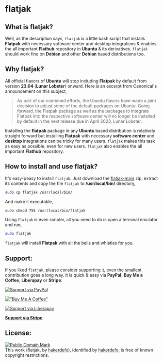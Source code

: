 # flatjak

## What is flatjak?
Well, as the description says, `flatjak` is a little bash script that installs **Flatpak** with necessary software center and desktop integrations & enables the all important **Flathub** repository in **Ubuntu** & its derivatives. `flatjak` should work fine on **Debian** and other **Debian** based distributions too.    

## Why flatjak?
All official flavors of **Ubuntu** will stop including **Flatpak** by default from version **23.04** (**Lunar Lobster**) onward. Here is an excerpt from Canonical's announcement on this subject,  
> As part of our combined efforts, the Ubuntu flavors have made a joint decision to adjust some of the default packages on Ubuntu: Going forward, the Flatpak package as well as the packages to integrate Flatpak into the respective software center will no longer be installed by default in the next release due in April 2023, Lunar Lobster.  

Installing the **flatpak** package in any **Ubuntu** based distribution is relatively straight forward but installing **Flatpak** with necessary **software center** and **desktop** integrations can be tricky for many users. `flatjak` makes this task as easy as possible, even for new users. `flatjak` also enables the all important **Flathub** repository.  

## How to install and use flatjak?  
It's easy-peasy to install `flatjak`. Just download the [flatjak-main] zip, extract its contents and copy the file `flatjak` to **/usr/local/bin/** directory,  

```bash
sudo cp flatjak /usr/local/bin/
```

And make it executable,  

```bash
sudo chmod 755 /usr/local/bin/flatjak
```

Using `flatjak` is even simpler, all you need to do is open a terminal emulator and run,  

```bash
sudo flatjak
```

`flatjak` will install **Flatpak** with all the bells and whistles for you.  

## Support:

If you liked `flatjak`, please consider supporting it, even the smallest contribution goes a long way. It is quick & easy via **PayPal**, **Buy Me a Coffee**, **Liberapay** or **Stripe**:  

[![Support via PayPal](https://cdn.jsdelivr.net/gh/twolfson/paypal-github-button@1.0.0/dist/button.svg)](https://paypal.me/hakerdefo)  

[!["Buy Me A Coffee"](https://user-images.githubusercontent.com/1376749/120938564-50c59780-c6e1-11eb-814f-22a0399623c5.png)](https://www.buymeacoffee.com/hakerdefo)  

[![Support via Liberapay](https://liberapay.com/assets/widgets/donate.svg)](https://liberapay.com/hakerdefo/donate)  

[**Support via Stripe**](https://buy.stripe.com/28odRcfob9or41OdQQ)

## License:

[![Public Domain Mark](http://i.creativecommons.org/p/mark/1.0/88x31.png)](http://creativecommons.org/publicdomain/mark/1.0/)  
This work (<span property="dct:title">flatjak</span>, by [<span property="dct:title">hakerdefo</span>](https://github.com/hakerdefo/flatjak)), identified by [<span property="dct:title">hakerdefo</span>](https://hakerdefo.github.io), is free of known copyright restrictions.  

[flatjak-main]:https://github.com/hakerdefo/flatjak/archive/refs/heads/main.zip  
